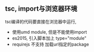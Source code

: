 
## tsc, import与浏览器环境

tsc编译的代码要直接在浏览器中运行,

* 使用umd module, 但是不能使用import
* es2015, 引入脚本加上 type="module"
* requirejs 不支持 加载url指定的package
